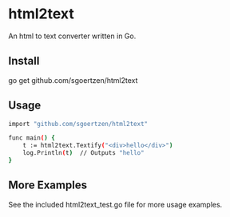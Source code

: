 # html2text
An html to text converter written in Go.  

## Install
go get github.com/sgoertzen/html2text

## Usage
```sh
import "github.com/sgoertzen/html2text"

func main() {
	t := html2text.Textify("<div>hello</div>")
	log.Println(t)  // Outputs "hello"
}
```

## More Examples
See the included html2text_test.go file for more usage examples.